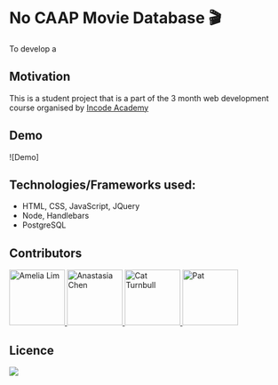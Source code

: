 #  No CAAP Movie Database :clapper:

To develop a 

## Motivation 
This is a student project that is a part of the 3 month web development course organised by [Incode Academy](https://www.inco.org.au/incode)

## Demo 
![Demo]

## Technologies/Frameworks used:

- HTML, CSS, JavaScript, JQuery
- Node, Handlebars
- PostgreSQL

## Contributors 
<a href="https://github.com/AmeliaLim">
  <img src="https://github.com/AmeliaLim.png" alt="Amelia Lim" width="100"/>
</a>

<a href="https://github.com/hi-i-am-ana">
  <img src="https://github.com/hi-i-am-ana.png" alt="Anastasia Chen" width="100"/>
</a>

<a href="https://github.com/cattrn">
  <img src="https://github.com/cattrn.png" alt="Cat Turnbull" width="100"/>
</a>

<a href="https://github.com/patk">
  <img src="https://github.com/patk.png" alt="Pat" width="100"/>
</a>



## Licence 
![](https://img.shields.io/badge/cocoapods/l/:spec)
